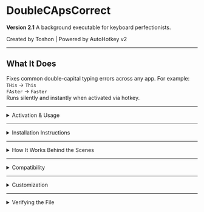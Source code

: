 # DoubleCApsCorrect
**Version 2.1**
A background executable for keyboard perfectionists.
  
Created by Toshon | Powered by AutoHotkey v2  

---

## What It Does
Fixes common double-capital typing errors across any app. For example:  
`THis` → `This`  
`FAster` → `Faster`  
Runs silently and instantly when activated via hotkey.

---

<details>
<summary>Activation & Usage</summary>

**Hotkey:** `Windows Key + \`` (Win + backtick)  
Type in any app (Notepad, Word, etc.), then press the hotkey to clean up text.  

Some apps may block simulated input — see Compatibility below.

</details>

---

<details>
<summary>Installation Instructions</summary>

1. Download `DoubleCapsCorrect.exe`  
2. Save it anywhere (e.g. Desktop)  
3. Double-click to run — look for the “DoubleCapsCorrect” logo or green “H” in the tray  
4. To auto-launch at startup:
   - Open File Explorer  
   - Type `shell:startup` in the address bar  
   - Place a shortcut to the `.exe` there

</details>

---

<details>
<summary>How It Works Behind the Scenes</summary>

- Selects all text in the current window (`Ctrl + A`)  
- Copies it to the clipboard (`Ctrl + C`)  
- Applies smart regex to fix doubled uppercase patterns  
- Pastes the cleaned text back (`Ctrl + V`)  

</details>

---

<details>
<summary>Compatibility</summary>

**✅ Works In:**
- Notepad, WordPad, Microsoft Word, LibreOffice Writer  
- Outlook, Obsidian, Craft, browser address bar

**❌ May Not Work In:**
- Web-based chat apps (Copilot, Discord, etc.)  
- Some email websites  
- OpenOffice Writer

</details>

---

<details>
<summary>Customization</summary>

Want a different hotkey or rule set?  
Edit the script with [AutoHotkey v2](https://www.autohotkey.com/) or contact Toshon at `toshon.tech@gmail.com`.

</details>

---

<details>
<summary>Verifying the File</summary>

You can verify this tool’s authenticity using a digital signature.

**Files Provided:**
- `DoubleCapsCorrect.exe`
- `DoubleCapsCorrect.sig`
- `Toshon_GPG_PublicKey.asc`

**Verify with:**

```bash
gpg --import Toshon_GPG_PublicKey.asc
gpg --verify DoubleCapsCorrect.sig DoubleCapsCorrect.exe

SHA256: 137d4c250f11b2415cb660cfeb8ce440f5341292f29640b09ec833af60740181

VirusTotal File Scan Report: https://www.virustotal.com/gui/file-analysis/ZmMzYzFmMTE3OTQ0MTFiODdiZTkzMThhYWRlOTc1YTE6MTc1Mjk0MzIzMQ==
